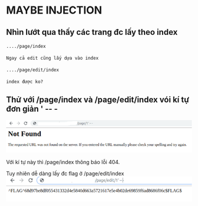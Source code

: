 # MAYBE INJECTION

## Nhìn lướt qua thấy các trang đc lấy theo index

    ..../page/index

    Ngay cả edit cũng lấy dựa vào index

    ..../page/edit/index
 
    index được ko?

## Thử với /page/index và /page/edit/index  vói kí tự đơn giản ' -- -

![](../img/f1-0.png)

Với kí tự này thì /page/index thông báo lỗi 404.

Tuy nhiên dễ dàng lấy đc flag ở /page/edit/index
![](../img/f1-1.png)